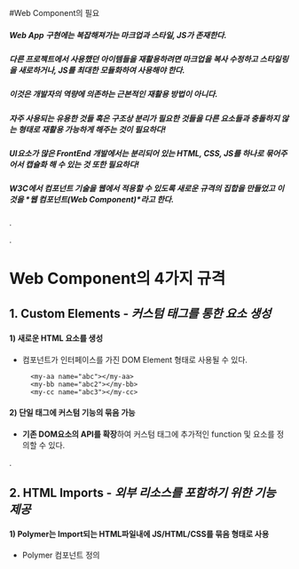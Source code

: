#Web Component의 필요

##### Web App 구현에는 복잡해져가는 마크업과 스타일, JS가 존재한다.
##### 다른 프로젝트에서 사용했던 아이템들을 재활용하려면 마크업을 복사 수정하고 스타일링을 새로하거나, JS를 최대한 모듈화하여 사용해야 한다.
##### 이것은 개발자의 역량에 의존하는 근본적인 재활용 방법이 아니다.
##### 자주 사용되는 유용한 것들 혹은 구조상 분리가 필요한 것들을 다른 요소들과 충돌하지 않는 형태로 재활용 가능하게 해주는 것이 필요하다!
##### UI요소가 많은 FrontEnd 개발에서는 *분리되어 있는 HTML, CSS, JS를 하나로 묶어주어서 캡슐화* 해 수 있는 것 또한 필요하다!
##### *W3C*에서 컴포넌트 기술을 웹에서 적용할 수 있도록 새로운 규격의 집합을 만들었고 이것을 *웹 컴포넌트(Web Component)*라고 한다.

.

.

# Web Component의 4가지 규격

## 1. Custom Elements - *커스텀 태그를 통한 요소 생성*

#### 1) 새로운 HTML 요소를 생성

- 컴포넌트가 인터페이스를 가진 DOM Element 형태로 사용될 수 있다.

        <my-aa name="abc"></my-aa>
        <my-bb name="abc2"></my-bb>
        <my-cc name="abc3"></my-cc>

#### 2) 단일 태그에 커스텀 기능의 묶음 가능

   - **기존 DOM요소의 API를 확장**하여 커스텀 태그에 추가적인 function 및 요소를 정의할 수 있다.

        <script>
            Polymer({
                is: 'my-photo-contents',
                properties: {
                    photoSubject : {
                        type : String,
                        value: ""
                    }
                },
                showPhotos: function() {
                    //show photos
                }
            });
        </script>

.

## 2. HTML Imports - *외부 리소스를 포함하기 위한 기능 제공*

#### 1) Polymer는 Import되는 HTML파일내에 JS/HTML/CSS를 묶음 형태로 사용

   - Polymer 컴포넌트 정의

        <dom-module id="my-develop">
            <template>
                <style>
                    :host {
                        display: block;
                    }
                    ...
                </style>

                <div class="card"></div>
            </template>

            <script>
                Polymer({
                    is: 'my-develop'
                });
            </script>
        </dom-module>

.

## 3. HTML Templates - *컴포넌트 골격이 사용 전까지 비활성화 상태로 관리*

#### 1) <template> 태그

   - template 엘리먼트는 페이지 로딩시에는 사용되지 않도록 하지만 런타임에는 인스턴스화 할 수 있다.

   - template은 비활성화된 복제가능한 DOM의 덩어리(Chunk) (숨겨진 DOM이며 렌더링되지 않는다.)

   - template안의 컨텐츠는 활성화될때까지 효과적으로 비활성화된다. (스크립트는 실행되지 않고 이미지는 로딩되지 않는 등)

.

## 4. Shadow DOM - *DOM과 Style의 캡슐화*

#### 1) 별도의 스코프를 갖는 DOM

   - 컴포넌트의 DOM, CSS, JS를 감추는 캡슐화(encapsulation)와 외부로부터의 간섭을 제어하는 스코프(Scope)의 분리를 제공

#### 2) Polymer에서 생성하는 모든 요소들은 shadow DOM으로 처리

   - Shadow DOM은 이러한 하나의 문서에서 특정한 DOM을 통해 복잡한 서브 DOM 트리를 대표할 수 있다.

.

***

### 참조

   - 웹 컴포넌트: 차세대 프론트엔드 웹 개발로 가는 관문(Web Component: the Gate to Next Front-end Web Developments)

    <http://html5rocksko.blogspot.kr/2014/02/mashup-web-component-evolution-of-web-development.html>

   - HTML's New Template Tag

    <https://www.html5rocks.com/ko/tutorials/webcomponents/template>

   - 알아봅시다, polymer

    <http://www.slideshare.net/cwdoh/polymer-web-components-web-animations>

